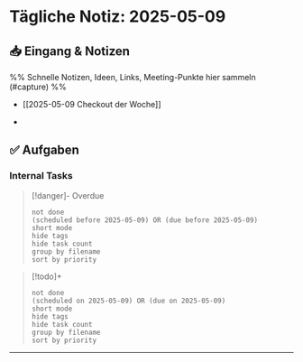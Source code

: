 # Tägliche Notiz: 2025-05-09

## 📥 Eingang & Notizen

%% Schnelle Notizen, Ideen, Links, Meeting-Punkte hier sammeln (#capture) %%

- [[2025-05-09 Checkout der Woche]]
*

## ✅ Aufgaben

### Internal Tasks

> [!danger]- Overdue
>```tasks
>not done
>(scheduled before 2025-05-09) OR (due before 2025-05-09)
>short mode
>hide tags
>hide task count
>group by filename
>sort by priority
>```

> [!todo]+
>```tasks
>not done
>(scheduled on 2025-05-09) OR (due on 2025-05-09)
>short mode
>hide tags
>hide task count
>group by filename
>sort by priority
>```

---
